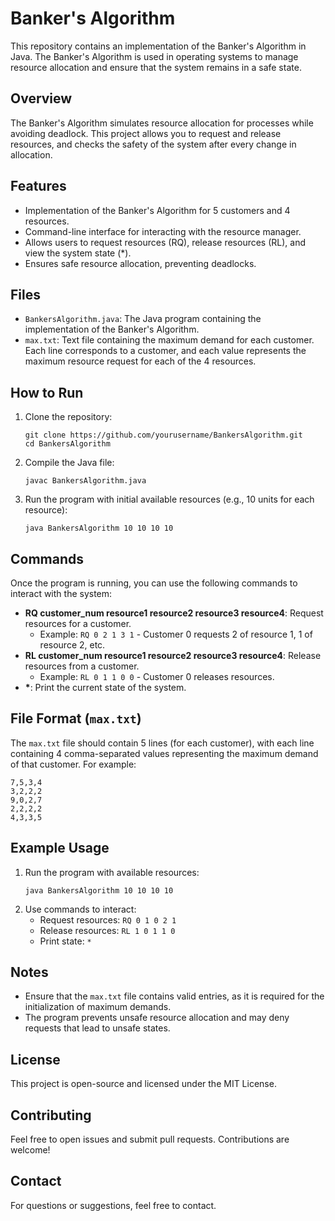 # Banker's Algorithm

This repository contains an implementation of the Banker's Algorithm in Java. The Banker's Algorithm is used in operating systems to manage resource allocation and ensure that the system remains in a safe state.

## Overview

The Banker's Algorithm simulates resource allocation for processes while avoiding deadlock. This project allows you to request and release resources, and checks the safety of the system after every change in allocation.

## Features

- Implementation of the Banker's Algorithm for 5 customers and 4 resources.
- Command-line interface for interacting with the resource manager.
- Allows users to request resources (RQ), release resources (RL), and view the system state (*).
- Ensures safe resource allocation, preventing deadlocks.

## Files

- `BankersAlgorithm.java`: The Java program containing the implementation of the Banker's Algorithm.
- `max.txt`: Text file containing the maximum demand for each customer. Each line corresponds to a customer, and each value represents the maximum resource request for each of the 4 resources.

## How to Run

1. Clone the repository:
   ```
   git clone https://github.com/yourusername/BankersAlgorithm.git
   cd BankersAlgorithm
   ```

2. Compile the Java file:
   ```
   javac BankersAlgorithm.java
   ```

3. Run the program with initial available resources (e.g., 10 units for each resource):
   ```
   java BankersAlgorithm 10 10 10 10
   ```

## Commands

Once the program is running, you can use the following commands to interact with the system:

- **RQ customer_num resource1 resource2 resource3 resource4**: Request resources for a customer.
  - Example: `RQ 0 2 1 3 1` - Customer 0 requests 2 of resource 1, 1 of resource 2, etc.
- **RL customer_num resource1 resource2 resource3 resource4**: Release resources from a customer.
  - Example: `RL 0 1 1 0 0` - Customer 0 releases resources.
- **\***: Print the current state of the system.

## File Format (`max.txt`)

The `max.txt` file should contain 5 lines (for each customer), with each line containing 4 comma-separated values representing the maximum demand of that customer. For example:

```
7,5,3,4
3,2,2,2
9,0,2,7
2,2,2,2
4,3,3,5
```

## Example Usage

1. Run the program with available resources:
   ```
   java BankersAlgorithm 10 10 10 10
   ```
2. Use commands to interact:
   - Request resources: `RQ 0 1 0 2 1`
   - Release resources: `RL 1 0 1 1 0`
   - Print state: `*`

## Notes

- Ensure that the `max.txt` file contains valid entries, as it is required for the initialization of maximum demands.
- The program prevents unsafe resource allocation and may deny requests that lead to unsafe states.

## License

This project is open-source and licensed under the MIT License.

## Contributing

Feel free to open issues and submit pull requests. Contributions are welcome!

## Contact

For questions or suggestions, feel free to contact.

